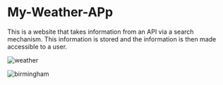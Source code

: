 # My-Weather-APp
This is a website that takes information from an API via a search mechanism. This information is stored and the information is then made accessible to a user.

![weather](https://cloud.githubusercontent.com/assets/24863000/26019195/95cb36e6-376b-11e7-84b7-12140b70633f.jpg)

![birmingham](https://cloud.githubusercontent.com/assets/24863000/26019196/95cea9a2-376b-11e7-89d5-1d279ca81c2e.jpg)
